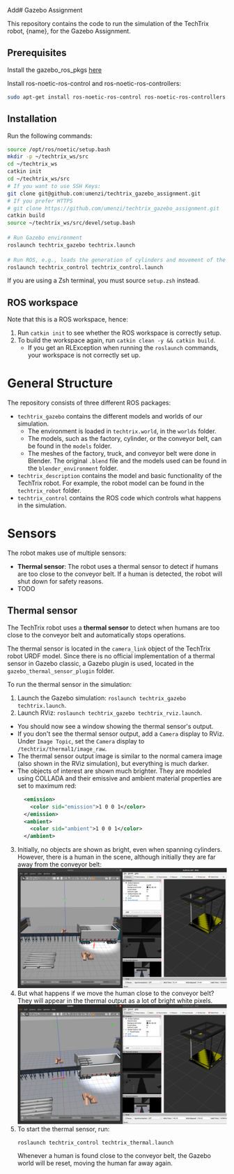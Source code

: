 Add# Gazebo Assignment

This repository contains the code to run the simulation of the TechTrix robot, {name}, for the Gazebo Assignment.

## Prerequisites

Install the gazebo_ros_pkgs [here](https://classic.gazebosim.org/tutorials?tut=ros_installing&cat=connect_ros)

Install ros-noetic-ros-control and ros-noetic-ros-controllers:

```bash
sudo apt-get install ros-noetic-ros-control ros-noetic-ros-controllers
```

## Installation

Run the following commands:

```bash
source /opt/ros/noetic/setup.bash
mkdir -p ~/techtrix_ws/src
cd ~/techtrix_ws
catkin init
cd ~/techtrix_ws/src
# If you want to use SSH Keys:
git clone git@github.com:umenzi/techtrix_gazebo_assignment.git
# If you prefer HTTPS
# git clone https://github.com/umenzi/techtrix_gazebo_assignment.git
catkin build
source ~/techtrix_ws/src/devel/setup.bash

# Run Gazebo environment
roslaunch techtrix_gazebo techtrix.launch

# Run ROS, e.g., loads the generation of cylinders and movement of the robot
roslaunch techtrix_control techtrix_control.launch
```

If you are using a Zsh terminal, you must source `setup.zsh` instead.

## ROS workspace

Note that this is a ROS workspace, hence:

1. Run `catkin init` to see whether the ROS workspace is correctly setup.
2. To build the workspace again, run `catkin clean -y && catkin build`.
   - If you get an RLException when running the `roslaunch` commands, your workspace is not correctly set up.

# General Structure

The repository consists of three different ROS packages:

- `techtrix_gazebo` contains the different models and worlds of our simulation.
  - The environment is loaded in `techtrix.world`, in the `worlds` folder.
  - The models, such as the factory, cylinder, or the conveyor belt, can be found in the `models` folder.
  - The meshes of the factory, truck, and conveyor belt were done in Blender. The original `.blend` file and the models used can be found in the `blender_environment` folder.
- `techtrix_description` contains the model and basic functionality of the TechTrix robot.
  For example, the robot model can be found in the `techtrix_robot` folder.
- `techtrix_control` contains the ROS code which controls what happens in the simulation.

# Sensors

The robot makes use of multiple sensors:

- **Thermal sensor**: The robot uses a thermal sensor to detect if humans are too close to the conveyor belt.
    If a human is detected, the robot will shut down for safety reasons.
- TODO

## Thermal sensor

The TechTrix robot uses a **thermal sensor** to detect when humans are too close to the conveyor belt and automatically 
stops operations.

The thermal sensor is located in the `camera_link` object of the TechTrix robot URDF model.
Since there is no official implementation of a thermal sensor in Gazebo classic, a Gazebo plugin is used,
located in the `gazebo_thermal_sensor_plugin` folder.

To run the thermal sensor in the simulation:

1. Launch the Gazebo simulation: `roslaunch techtrix_gazebo techtrix.launch`.
2. Launch RViz: `roslaunch techtrix_gazebo techtrix_rviz.launch`.

- You should now see a window showing the thermal sensor's output.
- If you don't see the thermal sensor output, add a `Camera` display to RViz.
    Under `Image Topic`, set the `Camera` display to `/techtrix/thermal1/image_raw`.
- The thermal sensor output image is similar to the normal camera image (also shown in the RViz simulation), 
  but everything is much darker.
- The objects of interest are shown much brighter.
  They are modeled using COLLADA and their emissive and ambient material properties are set to maximum red:
  ```xml
    <emission>
      <color sid="emission">1 0 0 1</color>
    </emission>
    <ambient>
      <color sid="ambient">1 0 0 1</color>
    </ambient>
  ```
3. Initially, no objects are shown as bright, even when spanning cylinders.
   However, there is a human in the scene, although initially they are far away from the conveyor belt:
   ![human_far_away.png](readme_images%2Fhuman_far_away.png)
4. But what happens if we move the human close to the conveyor belt? They will appear in the thermal output as a lot of bright white pixels.
   ![human_far_away.png](readme_images%2Fhuman_next_to_belt.png)
5. To start the thermal sensor, run:
   ```
   roslaunch techtrix_control techtrix_thermal.launch
   ```
   Whenever a human is found close to the conveyor belt, the Gazebo world will be reset, moving the human far away again.